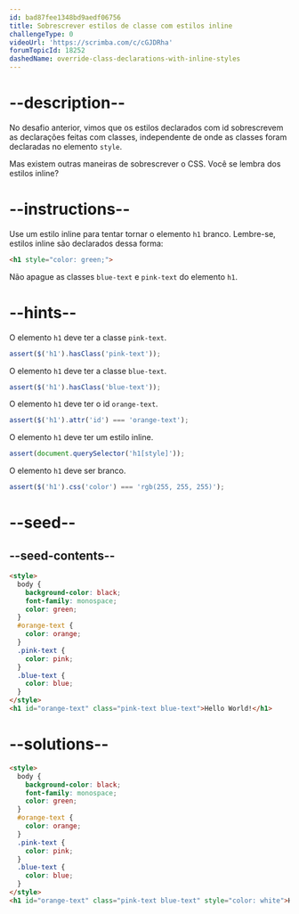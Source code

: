 ```yaml
---
id: bad87fee1348bd9aedf06756
title: Sobrescrever estilos de classe com estilos inline
challengeType: 0
videoUrl: 'https://scrimba.com/c/cGJDRha'
forumTopicId: 18252
dashedName: override-class-declarations-with-inline-styles
---
```


# --description--

No desafio anterior, vimos que os estilos declarados com id sobrescrevem as declarações feitas com classes, independente de onde as classes foram declaradas no elemento `style`.

Mas existem outras maneiras de sobrescrever o CSS. Você se lembra dos estilos inline?

# --instructions--

Use um estilo inline para tentar tornar o elemento `h1` branco. Lembre-se, estilos inline são declarados dessa forma:

```html
<h1 style="color: green;">
```

Não apague as classes `blue-text` e `pink-text` do elemento `h1`.

# --hints--

O elemento `h1` deve ter a classe `pink-text`.

```js
assert($('h1').hasClass('pink-text'));
```

O elemento `h1` deve ter a classe `blue-text`.

```js
assert($('h1').hasClass('blue-text'));
```

O elemento `h1` deve ter o id `orange-text`.

```js
assert($('h1').attr('id') === 'orange-text');
```

O elemento `h1` deve ter um estilo inline.

```js
assert(document.querySelector('h1[style]'));
```

O elemento `h1` deve ser branco.

```js
assert($('h1').css('color') === 'rgb(255, 255, 255)');
```

# --seed--

## --seed-contents--

```html
<style>
  body {
    background-color: black;
    font-family: monospace;
    color: green;
  }
  #orange-text {
    color: orange;
  }
  .pink-text {
    color: pink;
  }
  .blue-text {
    color: blue;
  }
</style>
<h1 id="orange-text" class="pink-text blue-text">Hello World!</h1>
```

# --solutions--

```html
<style>
  body {
    background-color: black;
    font-family: monospace;
    color: green;
  }
  #orange-text {
    color: orange;
  }
  .pink-text {
    color: pink;
  }
  .blue-text {
    color: blue;
  }
</style>
<h1 id="orange-text" class="pink-text blue-text" style="color: white">Hello World!</h1>
```

